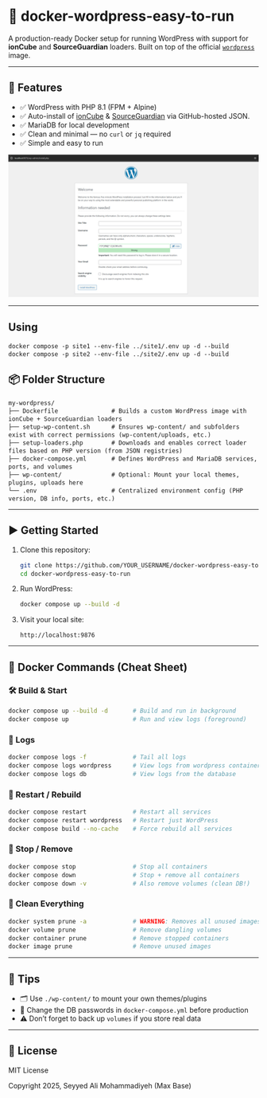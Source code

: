 # 🐳 docker-wordpress-easy-to-run

A production-ready Docker setup for running WordPress with support for **ionCube** and **SourceGuardian** loaders.
Built on top of the official [`wordpress`](https://hub.docker.com/_/wordpress) image.

---

## 🚀 Features

- ✅ WordPress with PHP 8.1 (FPM + Alpine)
- ✅ Auto-install of [ionCube](https://basemax.github.io/ioncube-loaders-linux-x86-64/data.json) & [SourceGuardian](https://basemax.github.io/sourceguardian-loader-linux-x86-64/data.json) via GitHub-hosted JSON.
- ✅ MariaDB for local development
- ✅ Clean and minimal — no `curl` or `jq` required
- ✅ Simple and easy to run

![Docker Wordpress](wp.jpg)

---

## Using

```
docker compose -p site1 --env-file ../site1/.env up -d --build
docker compose -p site2 --env-file ../site2/.env up -d --build
```

## 📦 Folder Structure

```
my-wordpress/
├── Dockerfile               # Builds a custom WordPress image with ionCube + SourceGuardian loaders
├── setup-wp-content.sh      # Ensures wp-content/ and subfolders exist with correct permissions (wp-content/uploads, etc.)
├── setup-loaders.php        # Downloads and enables correct loader files based on PHP version (from JSON registries)
├── docker-compose.yml       # Defines WordPress and MariaDB services, ports, and volumes
├── wp-content/              # Optional: Mount your local themes, plugins, uploads here
└── .env                     # Centralized environment config (PHP version, DB info, ports, etc.)
````

---

## ▶️ Getting Started

1. Clone this repository:

   ```bash
   git clone https://github.com/YOUR_USERNAME/docker-wordpress-easy-to-run.git
   cd docker-wordpress-easy-to-run
   ```

2. Run WordPress:

   ```bash
   docker compose up --build -d
   ```

3. Visit your local site:

   ```
   http://localhost:9876
   ```

---

## 🔧 Docker Commands (Cheat Sheet)

### 🛠 Build & Start

```bash
docker compose up --build -d       # Build and run in background
docker compose up                  # Run and view logs (foreground)
```

### 💬 Logs

```bash
docker compose logs -f             # Tail all logs
docker compose logs wordpress      # View logs from wordpress container
docker compose logs db             # View logs from the database
```

### 🔄 Restart / Rebuild

```bash
docker compose restart             # Restart all services
docker compose restart wordpress   # Restart just WordPress
docker compose build --no-cache    # Force rebuild all services
```

### 🧼 Stop / Remove

```bash
docker compose stop                # Stop all containers
docker compose down                # Stop + remove all containers
docker compose down -v             # Also remove volumes (clean DB!)
```

### 🧹 Clean Everything

```bash
docker system prune -a             # WARNING: Removes all unused images/volumes/networks
docker volume prune                # Remove dangling volumes
docker container prune             # Remove stopped containers
docker image prune                 # Remove unused images
```

---

## 🧠 Tips

* 🗂 Use `./wp-content/` to mount your own themes/plugins
* 🔐 Change the DB passwords in `docker-compose.yml` before production
* ⚠️ Don’t forget to back up `volumes` if you store real data

---

## 📄 License

MIT License

Copyright 2025, Seyyed Ali Mohammadiyeh (Max Base)
